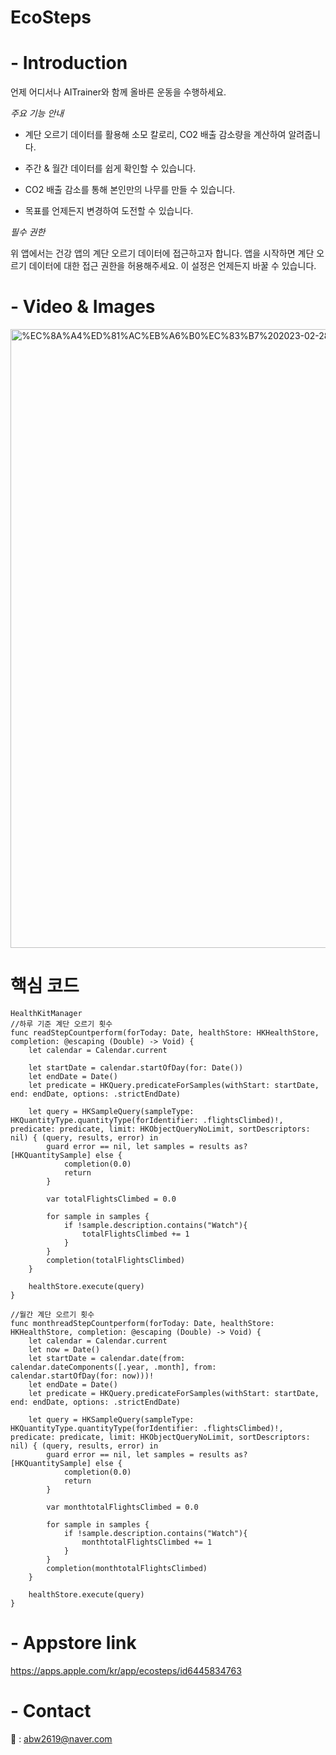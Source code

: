 # EcoSteps

# - Introduction

언제 어디서나 AITrainer와 함께 올바른 운동을 수행하세요.

 *주요 기능 안내*

- 계단 오르기 데이터를 활용해 소모 칼로리, CO2 배출 감소량을 계산하여 알려줍니다.

- 주간 & 월간 데이터를 쉽게 확인할 수 있습니다.

- CO2 배출 감소를 통해 본인만의 나무를 만들 수 있습니다.

- 목표를 언제든지 변경하여 도전할 수 있습니다.

*필수 권한*

위 앱에서는 건강 앱의 계단 오르기 데이터에 접근하고자 합니다. 앱을 시작하면 계단 오르기 데이터에 대한 접근 권한을 허용해주세요. 이 설정은 언제든지 바꿀 수 있습니다.

# - Video & Images
<img width="990" alt="%EC%8A%A4%ED%81%AC%EB%A6%B0%EC%83%B7%202023-02-28%20%EC%98%A4%ED%9B%84%201 24 51" src="https://user-images.githubusercontent.com/88021794/229042279-52d7e877-8e93-488b-9b4c-e17e1e10d518.png">

# 핵심 코드
    HealthKitManager
    //하루 기준 계단 오르기 횟수
    func readStepCountperform(forToday: Date, healthStore: HKHealthStore, completion: @escaping (Double) -> Void) {
        let calendar = Calendar.current
        
        let startDate = calendar.startOfDay(for: Date())
        let endDate = Date()
        let predicate = HKQuery.predicateForSamples(withStart: startDate, end: endDate, options: .strictEndDate)
        
        let query = HKSampleQuery(sampleType: HKQuantityType.quantityType(forIdentifier: .flightsClimbed)!, predicate: predicate, limit: HKObjectQueryNoLimit, sortDescriptors: nil) { (query, results, error) in
            guard error == nil, let samples = results as? [HKQuantitySample] else {
                completion(0.0)
                return
            }
            
            var totalFlightsClimbed = 0.0

            for sample in samples {
                if !sample.description.contains("Watch"){
                    totalFlightsClimbed += 1
                }
            }
            completion(totalFlightsClimbed)
        }
        
        healthStore.execute(query)
    }
    
    //월간 계단 오르기 횟수
    func monthreadStepCountperform(forToday: Date, healthStore: HKHealthStore, completion: @escaping (Double) -> Void) {
        let calendar = Calendar.current
        let now = Date()
        let startDate = calendar.date(from: calendar.dateComponents([.year, .month], from: calendar.startOfDay(for: now)))!
        let endDate = Date()
        let predicate = HKQuery.predicateForSamples(withStart: startDate, end: endDate, options: .strictEndDate)
        
        let query = HKSampleQuery(sampleType: HKQuantityType.quantityType(forIdentifier: .flightsClimbed)!, predicate: predicate, limit: HKObjectQueryNoLimit, sortDescriptors: nil) { (query, results, error) in
            guard error == nil, let samples = results as? [HKQuantitySample] else {
                completion(0.0)
                return
            }
            
            var monthtotalFlightsClimbed = 0.0

            for sample in samples {
                if !sample.description.contains("Watch"){
                    monthtotalFlightsClimbed += 1
                }
            }
            completion(monthtotalFlightsClimbed)
        }
        
        healthStore.execute(query)
    }


# - Appstore link

https://apps.apple.com/kr/app/ecosteps/id6445834763

# - Contact 

📧 : abw2619@naver.com
